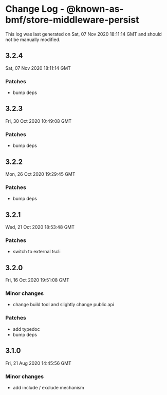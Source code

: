 # Change Log - @known-as-bmf/store-middleware-persist

This log was last generated on Sat, 07 Nov 2020 18:11:14 GMT and should not be manually modified.

## 3.2.4
Sat, 07 Nov 2020 18:11:14 GMT

### Patches

- bump deps

## 3.2.3
Fri, 30 Oct 2020 10:49:08 GMT

### Patches

- bump deps

## 3.2.2
Mon, 26 Oct 2020 19:29:45 GMT

### Patches

- bump deps

## 3.2.1
Wed, 21 Oct 2020 18:53:48 GMT

### Patches

- switch to external tscli

## 3.2.0
Fri, 16 Oct 2020 19:51:08 GMT

### Minor changes

- change build tool and slightly change public api

### Patches

- add typedoc
- bump deps

## 3.1.0
Fri, 21 Aug 2020 14:45:56 GMT

### Minor changes

- add include / exclude mechanism

